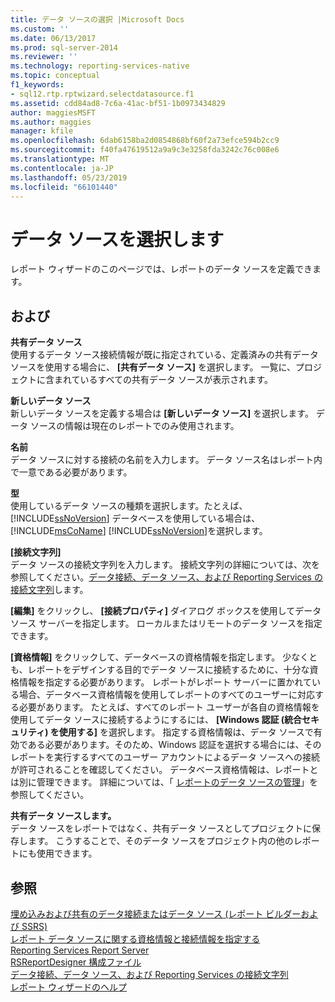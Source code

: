 ```yaml
---
title: データ ソースの選択 |Microsoft Docs
ms.custom: ''
ms.date: 06/13/2017
ms.prod: sql-server-2014
ms.reviewer: ''
ms.technology: reporting-services-native
ms.topic: conceptual
f1_keywords:
- sql12.rtp.rptwizard.selectdatasource.f1
ms.assetid: cdd84ad8-7c6a-41ac-bf51-1b0973434829
author: maggiesMSFT
ms.author: maggies
manager: kfile
ms.openlocfilehash: 6dab6158ba2d0854868bf60f2a73efce594b2cc9
ms.sourcegitcommit: f40fa47619512a9a9c3e3258fda3242c76c008e6
ms.translationtype: MT
ms.contentlocale: ja-JP
ms.lasthandoff: 05/23/2019
ms.locfileid: "66101440"
---
```

# <a name="select-the-data-source"></a>データ ソースを選択します
  レポート ウィザードのこのページでは、レポートのデータ ソースを定義できます。  
  
## <a name="options"></a>および  
 **共有データ ソース**  
 使用するデータ ソース接続情報が既に指定されている、定義済みの共有データ ソースを使用する場合に、 **[共有データ ソース]** を選択します。 一覧に、プロジェクトに含まれているすべての共有データ ソースが表示されます。  
  
 **新しいデータ ソース**  
 新しいデータ ソースを定義する場合は **[新しいデータ ソース]** を選択します。 データ ソースの情報は現在のレポートでのみ使用されます。  
  
 **名前**  
 データ ソースに対する接続の名前を入力します。 データ ソース名はレポート内で一意である必要があります。  
  
 **型**  
 使用しているデータ ソースの種類を選択します。たとえば、 [!INCLUDE[ssNoVersion](../includes/ssnoversion-md.md)] データベースを使用している場合は、 [!INCLUDE[msCoName](../includes/msconame-md.md)] [!INCLUDE[ssNoVersion](../includes/ssnoversion-md.md)]を選択します。  
  
 **[接続文字列]**  
 データ ソースの接続文字列を入力します。 接続文字列の詳細については、次を参照してください。[データ接続、データ ソース、および Reporting Services の接続文字列](../../2014/reporting-services/data-connections-data-sources-and-connection-strings-in-reporting-services.md)します。  
  
 **[編集]** をクリックし、 **[接続プロパティ]** ダイアログ ボックスを使用してデータ ソース サーバーを指定します。 ローカルまたはリモートのデータ ソースを指定できます。  
  
 **[資格情報]** をクリックして、データベースの資格情報を指定します。 少なくとも、レポートをデザインする目的でデータ ソースに接続するために、十分な資格情報を指定する必要があります。 レポートがレポート サーバーに置かれている場合、データベース資格情報を使用してレポートのすべてのユーザーに対応する必要があります。 たとえば、すべてのレポート ユーザーが各自の資格情報を使用してデータ ソースに接続するようにするには、 **[Windows 認証 (統合セキュリティ) を使用する]** を選択します。 指定する資格情報は、データ ソースで有効である必要があります。そのため、Windows 認証を選択する場合には、そのレポートを実行するすべてのユーザー アカウントによるデータ ソースへの接続が許可されることを確認してください。 データベース資格情報は、レポートとは別に管理できます。 詳細については、「 [レポートのデータ ソースの管理](report-data/manage-report-data-sources.md)」を参照してください。  
  
 **共有データ ソースします。**  
 データ ソースをレポートではなく、共有データ ソースとしてプロジェクトに保存します。 こうすることで、そのデータ ソースをプロジェクト内の他のレポートにも使用できます。  
  
## <a name="see-also"></a>参照  
 [埋め込みおよび共有のデータ接続またはデータ ソース (レポート ビルダーおよび SSRS)](../../2014/reporting-services/embedded-and-shared-data-connections-or-data-sources-report-builder-and-ssrs.md)   
 [レポート データ ソースに関する資格情報と接続情報を指定する](report-data/specify-credential-and-connection-information-for-report-data-sources.md)   
 [Reporting Services Report Server](../../2014/reporting-services/reporting-services-report-server.md)   
 [RSReportDesigner 構成ファイル](report-server/rsreportdesigner-configuration-file.md)   
 [データ接続、データ ソース、および Reporting Services の接続文字列](../../2014/reporting-services/data-connections-data-sources-and-connection-strings-in-reporting-services.md)   
 [レポート ウィザードのヘルプ](../../2014/reporting-services/report-wizard-help.md)  
  
  
